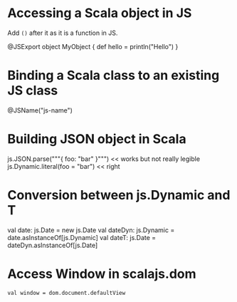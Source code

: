 

Accessing a Scala object in JS
==============================

Add `()` after it as it is a function in JS.

@JSExport
object MyObject {
 def hello = println("Hello")
}

<script>
MyObject().hello()
</script>

Binding a Scala class to an existing JS class
=============================================

@JSName("js-name")

Building JSON object in Scala
=============================

js.JSON.parse("""{ foo: "bar" }""") << works but not really legible
js.Dynamic.literal(foo = "bar") << right

Conversion between js.Dynamic and T
===================================

val date: js.Date = new js.Date
val dateDyn: js.Dynamic = date.asInstanceOf[js.Dynamic]
val dateT: js.Date = dateDyn.asInstanceOf[js.Date]


Access Window in scalajs.dom
============================

`val window = dom.document.defaultView`